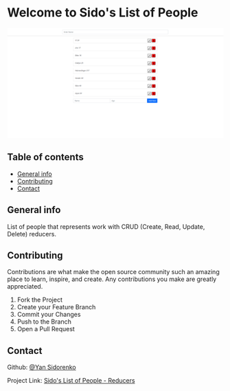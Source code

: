 # Welcome to Sido's List of People

![Example](./Example.png)

## Table of contents
* [General info](#general-info)
* [Contributing](#contributing)
* [Contact](#contact)

## General info

List of people that represents work with CRUD (Create, Read, Update, Delete) reducers.


## Contributing

Contributions are what make the open source community such an amazing place to learn, inspire, and create. Any contributions you make are greatly appreciated.

1. Fork the Project
2. Create your Feature Branch
3. Commit your Changes
4. Push to the Branch
5. Open a Pull Request

## Contact

Github: [@Yan Sidorenko](https://github.com/YanSido)

Project Link: [Sido's List of People - Reducers](https://github.com/YanSido/List-of-people-Reducers)

